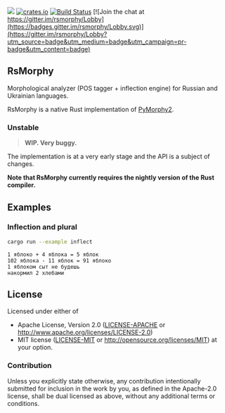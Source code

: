 ![](https://img.shields.io/crates/l/rsmorphy.svg)
[![crates.io](https://img.shields.io/crates/v/rsmorphy.svg)](https://crates.io/crates/rsmorphy)
[![Build Status](https://travis-ci.org/alexander-irbis/rsmorphy.svg)](https://travis-ci.org/alexander-irbis/rsmorphy)
[![Join the chat at https://gitter.im/rsmorphy/Lobby](https://badges.gitter.im/rsmorphy/Lobby.svg)](https://gitter.im/rsmorphy/Lobby?utm_source=badge&utm_medium=badge&utm_campaign=pr-badge&utm_content=badge)

## RsMorphy

Morphological analyzer (POS tagger + inflection engine) for Russian and Ukrainian languages.

RsMorphy is a native Rust implementation of [PyMorphy2](https://github.com/kmike/pymorphy2).


### Unstable

> **WIP. Very buggy.**

The implementation is at a very early stage and the API is a subject of changes.

__Note that RsMorphy currently requires the nightly version of the Rust compiler.__


## Examples

### Inflection and plural

```bash
cargo run --example inflect
```
```
1 яблоко + 4 яблока = 5 яблок
102 яблока - 11 яблок = 91 яблоко
1 яблоком сыт не будешь
накормил 2 хлебами
```


## License

Licensed under either of
 * Apache License, Version 2.0 ([LICENSE-APACHE](LICENSE-APACHE) or http://www.apache.org/licenses/LICENSE-2.0)
 * MIT license ([LICENSE-MIT](LICENSE-MIT) or http://opensource.org/licenses/MIT)
at your option.


### Contribution

Unless you explicitly state otherwise, any contribution intentionally submitted
for inclusion in the work by you, as defined in the Apache-2.0 license,
shall be dual licensed as above, without any additional terms or conditions.
